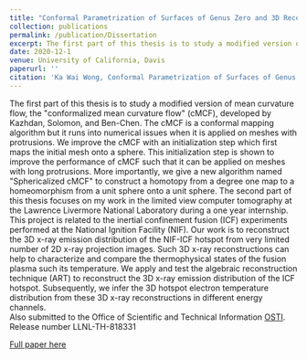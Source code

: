 ```yaml
---
title: "Conformal Parametrization of Surfaces of Genus Zero and 3D Reconstruction of Nuclear Fusion Hotspots"
collection: publications
permalink: /publication/Dissertation
excerpt: The first part of this thesis is to study a modified version of mean curvature flow, the "conformalized mean curvature flow" (cMCF), developed by Kazhdan, Solomon, and Ben-Chen. The cMCF is a conformal mapping algorithm but it runs into numerical issues when it is applied on meshes with protrusions. We improve the cMCF with an initialization step which first maps the initial mesh onto a sphere. This initialization step is shown to improve the performance of cMCF such that it can be applied on meshes with long protrusions. More importantly, we give a new algorithm named "Sphericalized cMCF" to construct a homotopy from a degree one map to a homeomorphism from a unit sphere onto a unit sphere. The second part of this thesis focuses on my work in the limited view computer tomography at the Lawrence Livermore National Laboratory during a one year internship. This project is related to the inertial confinement fusion (ICF) experiments performed at the National Ignition Facility (NIF). Our work is to reconstruct the 3D x-ray emission distribution of the NIF-ICF hotspot from very limited number of 2D x-ray projection images. Such 3D x-ray reconstructions can help to characterize and compare the thermophysical states of the fusion plasma such its temperature. We apply and test the algebraic reconstruction technique (ART) to reconstruct the 3D x-ray emission distribution of the ICF hotspot. Subsequently, we infer the 3D hotspot electron temperature distribution from these 3D x-ray reconstructions in different energy channels.
date: 2020-12-1
venue: University of California, Davis
paperurl: ''
citation: 'Ka Wai Wong, Conformal Parametrization of Surfaces of Genus Zero and 3D Reconstruction of Nuclear Fusion Hotspots, UC Davis Dissertation, (2020).'
---
```

The first part of this thesis is to study a modified version of mean curvature flow, the "conformalized mean curvature flow" (cMCF), developed by Kazhdan, Solomon, and Ben-Chen. The cMCF is a conformal mapping algorithm but it runs into numerical issues when it is applied on meshes with protrusions. We improve the cMCF with an initialization step which first maps the initial mesh onto a sphere. This initialization step is shown to improve the performance of cMCF such that it can be applied on meshes with long protrusions. More importantly, we give a new algorithm named "Sphericalized cMCF" to construct a homotopy from a degree one map to a homeomorphism from a unit sphere onto a unit sphere. The second part of this thesis focuses on my work in the limited view computer tomography at the Lawrence Livermore National Laboratory during a one year internship. This project is related to the inertial confinement fusion (ICF) experiments performed at the National Ignition Facility (NIF). Our work is to reconstruct the 3D x-ray emission distribution of the NIF-ICF hotspot from very limited number of 2D x-ray projection images. Such 3D x-ray reconstructions can help to characterize and compare the thermophysical states of the fusion plasma such its temperature. We apply and test the algebraic reconstruction technique (ART) to reconstruct the 3D x-ray emission distribution of the ICF hotspot. Subsequently, we infer the 3D hotspot electron temperature distribution from these 3D x-ray reconstructions in different energy channels.<br />
Also submitted to the Office of Scientific and Technical Information [OSTI](https://www.osti.gov/). Release number LLNL-TH-818331

[Full paper here](http://karrywong.github.io/files/Dissertation-compressed.pdf)
